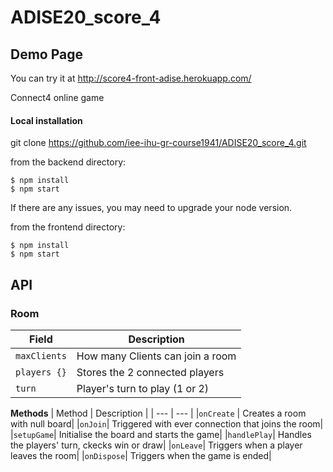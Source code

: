 # ADISE20_score_4


## Demo Page 
You can try it at http://score4-front-adise.herokuapp.com/

Connect4 online game

#### Local installation
git clone https://github.com/iee-ihu-gr-course1941/ADISE20_score_4.git

from the backend directory:
```
$ npm install
$ npm start
```
If there are any issues, you may need to upgrade your node version.

from the frontend directory:
```
$ npm install
$ npm start
```

## API

### Room
| Field | Description |
| --- | --- |
|`maxClients` | How many Clients can join a room |
|`players {}` | Stores the 2 connected players |
|`turn`   |     Player's turn to play (1 or 2)|

**Methods**
| Method | Description |
| --- | --- |
|`onCreate` | Creates a room with null board|
|`onJoin`| Triggered with ever connection that joins the room|
|`setupGame`| Initialise the board and starts the game|
|`handlePlay`| Handles the players' turn, ckecks win or draw|
|`onLeave`| Triggers when a player leaves the room|
|`onDispose`| Triggers when the game is ended|
